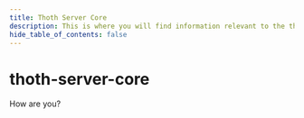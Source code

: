 ```yaml
---
title: Thoth Server Core
description: This is where you will find information relevant to the thoth-server-core package.
hide_table_of_contents: false
---
```


# thoth-server-core

How are you?
